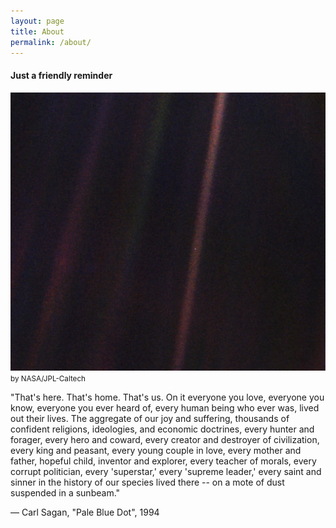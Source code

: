 ```yaml
---
layout: page
title: About
permalink: /about/
---
```


#### Just a friendly reminder


![Pale Blue Dot](/assets/images/P36254.jpg "Pale Blue Dot")  
<small>by NASA/JPL-Caltech</small>

"That's here. That's home. That's us. On it everyone you love, everyone you know, everyone you ever heard of, every human being who ever was, lived out their lives. The aggregate of our joy and suffering, thousands of confident religions, ideologies, and economic doctrines, every hunter and forager, every hero and coward, every creator and destroyer of civilization, every king and peasant, every young couple in love, every mother and father, hopeful child, inventor and explorer, every teacher of morals, every corrupt politician, every 'superstar,' every 'supreme leader,' every saint and sinner in the history of our species lived there -- on a mote of dust suspended in a sunbeam."

— Carl Sagan, "Pale Blue Dot", 1994
